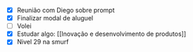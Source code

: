 
- [x] Reunião com Diego sobre prompt
- [x] Finalizar modal de aluguel
- [ ] Volei
- [x] Estudar algo: [[Inovação e desenvolvimento de produtos]]
- [x] Nivel 29 na smurf
